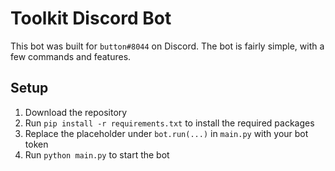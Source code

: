 # Toolkit Discord Bot

This bot was built for `button#8044` on Discord. The bot is fairly simple, with a few commands and features.

## Setup

1. Download the repository
2. Run `pip install -r requirements.txt` to install the required packages
3. Replace the placeholder under `bot.run(...)` in `main.py` with your bot token
4. Run `python main.py` to start the bot